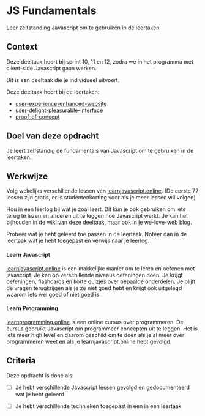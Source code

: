 
# JS Fundamentals

Leer zelfstanding Javascript om te gebruiken in de leertaken

## Context

Deze deeltaak hoort bij sprint 10, 11 en 12, zodra we in het programma met client-side Javascript gaan werken. 

Dit is een deeltaak die je individueel uitvoert.

Deze deeltaak hoort bij de leertaken:
- [user-experience-enhanced-website](https://github.com/fdnd-task/user-experience-enhanced-website)
- [user-delight-pleasurable-interface](https://github.com/fdnd-task/user-delight-pleasurable-interface)
- [proof-of-concept](https://github.com/fdnd-task/proof-of-concept)



## Doel van deze opdracht

Je leert zelfstandig de fundamentals van Javascript om te gebruiken in de leertaken. 


## Werkwijze

Volg wekelijks verschillende lessen ven [learnjavascript.online](https://learnjavascript.online). (De eerste 77 lessen zijn gratis, er is studentenkorting voor als je meer lessen wil volgen)

Hou in een leerlog bij wat je zoal leert. Dit kun je ook gebruiken om iets terug te lezen en anderen uit te leggen hoe Javascript werkt. Je kan het bijhouden in de wiki van deze deeltaak, maar ook in je we-love-web blog.

Probeer wat je hebt geleerd toe passen in de leertaak. Noteer dan in de leertaak wat je hebt toegepast en verwijs naar je leerlog. 

#### Learn Javascript 
[learnjavascript.online](https://learnjavascript.online) is een makkelijke manier om te leren en oefenen met javascript. Je kan op verschillende niveaus oefeningen doen. Je krijgt oefeningen, flashcards en korte quizjes over bepaalde onderdelen. Je blijft de vragen terugkrijgen als je ze niet goed hebt en krijgt ook uitgelegd waarom iets wel goed of niet goed is. 

#### Learn Programming 
[learnprogramming.online](https://learnprogramming.online) is een online cursus over programmeren. De cursus gebruikt Javascript om programmeer concepten uit te leggen. Het is iets meer high level en daarom geschikt om te doen als je al meer over programmeren weet en als je learnjavascript.online hebt gevolgd.





## Criteria

Deze opdracht is done als:

- [ ] Je hebt verschillende Javascript lessen gevolgd en gedocumenteerd wat je hebt geleerd
- [ ] Je hebt verschillende technieken toegepast in een in een leertaak

